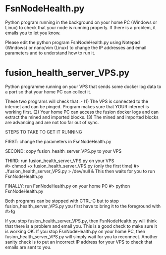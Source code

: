 # FsnNodeHealth.py
Python program running in the background on your home PC (Windows or Linux) to check that your node is running properly. If there is a problem, it emails you to let you know.

Please edit the python program FsnNodeHealth.py using Notepad (Windows) or nano/vim (Linux) to change the IP addresses and email
parameters and to understand how to run it.

# fusion_health_server_VPS.py
Python programme running on your VPS that sends some docker log data to a port so that your home PC can collect it.

These two programs will check that :-
(1) The VPS is connected to the internet and can be pinged. Program makes sure that YOUR internet is working first.
(2) Your home PC can access the fusion docker logs and can extract the mined and imported blocks.
(3) The mined and imported blocks are advancing and are not too far out of sync.

STEPS TO TAKE TO GET IT RUNNING

FIRST:  change the parameters in FsnNodeHealth.py

SECOND: copy fusion_health_server_VPS.py to your VPS

THIRD: run fusion_health_server_VPS.py on your VPS  
#> chmod +x fusion_health_server_VPS.py  (only the first time)
#> ./fusion_health_server_VPS.py > /dev/null &
This then waits for you to run FsnNodeHealth.py

FINALLY: run FsnNodeHealth.py on your home PC
#> python FsnNodeHealth.py

Both programs can be stopped with CTRL-C but to stop fusion_health_server_VPS.py you first have to bring it to the foreground with #>fg

If you stop fusion_health_server_VPS.py, then FsnNodeHealth.py will think that there is a problem and email you. This is a good check to make sure it is working OK. If you stop FsnNodeHealth.py on your home PC, then fusion_health_server_VPS.py will simply wait for you to reconnect. Another sanity check is to put an incorrect IP address for your VPS to check that emails are sent to you.
